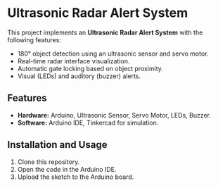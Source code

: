 # Ultrasonic Radar Alert System  
This project implements an **Ultrasonic Radar Alert System** with the following features:  
- 180° object detection using an ultrasonic sensor and servo motor.  
- Real-time radar interface visualization.  
- Automatic gate locking based on object proximity.  
- Visual (LEDs) and auditory (buzzer) alerts.  

## Features  
- **Hardware:** Arduino, Ultrasonic Sensor, Servo Motor, LEDs, Buzzer.  
- **Software:** Arduino IDE, Tinkercad for simulation.  

## Installation and Usage  
1. Clone this repository.  
2. Open the code in the Arduino IDE.  
3. Upload the sketch to the Arduino board.  
